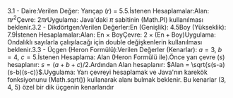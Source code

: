 3.1 - Daire:Verilen Değer: Yarıçap ($r$) = $5.5$.İstenen Hesaplamalar:Alan: $\pi r^2$Çevre: $2 \pi r$Uygulama: Java'daki $\pi$ sabitinin (Math.PI) kullanılması beklenir.3.2 - Dikdörtgen:Verilen Değerler:En (Genişlik): $4.5$Boy (Yükseklik): $7.9$İstenen Hesaplamalar:Alan: En $\times$ BoyÇevre: $2 \times (\text{En} + \text{Boy})$Uygulama: Ondalıklı sayılarla çalışılacağı için double değişkenlerin kullanılması beklenir.3.3 - Üçgen (Heron Formülü):Verilen Değerler (Kenarlar): $a=3$, $b=4$, $c=5$.İstenen Hesaplama: Alan (Heron Formülü ile).Önce yarı çevre ($s$) hesaplanır: $s = (a + b + c) / 2$.Ardından Alan hesaplanır: $Alan = \sqrt{s(s-a)(s-b)(s-c)}$.Uygulama: Yarı çevreyi hesaplamak ve Java'nın karekök fonksiyonunu (Math.sqrt()) kullanarak alanı bulmak beklenir. Bu kenarlar (3, 4, 5) özel bir dik üçgenin kenarlarıdır

